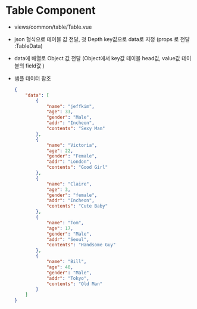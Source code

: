 
# Table Component 

- views/common/table/Table.vue

- json 형식으로 테이블 값 전달, 첫 Depth key값으로 data로 지정 (props 로 전달 :TableData)

- data에 배열로 Object 값 전달 (Object에서 key값 테이블 head값, value값 테이블의 field값 )

- 샘플 데이터 참조

  ```json
  {
      "data": [
          {
              "name": "jeffkim",
              "age": 33,
              "gender": "Male",
              "addr": "Incheon",
              "contents": "Sexy Man"
          },
          {
              "name": "Victoria",
              "age": 22,
              "gender": "Female",
              "addr": "London",
              "contents": "Good Girl"
          },
          {
              "name": "Claire",
              "age": 3,
              "gender": "female",
              "addr": "Incheon",
              "contents": "Cute Baby"
          },
          {
              "name": "Tom",
              "age": 17,
              "gender": "Male",
              "addr": "Seoul",
              "contents": "Handsome Guy"
          },
          {
              "name": "Bill",
              "age": 40,
              "gender": "Male",
              "addr": "Tokyo",
              "contents": "Old Man"
          }
      ]
  }
  ```

